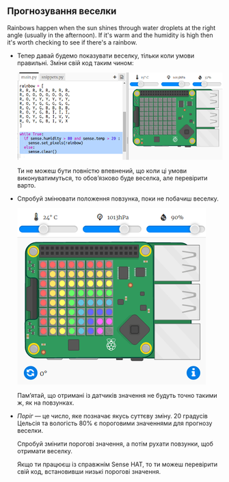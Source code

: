 ## Прогнозування веселки

Rainbows happen when the sun shines through water droplets at the right angle (usually in the afternoon). If it's warm and the humidity is high then it's worth checking to see if there's a rainbow.

+ Тепер давай будемо показувати веселку, тільки коли умови правильні. Зміни свій код таким чином:
    
    ![знімок екрана](images/rainbow-check.png)
    
    Ти не можеш бути повністю впевнений, що коли ці умови виконуватимуться, то обов’язково буде веселка, але перевірити варто.

+ Спробуй змінювати положення повзунка, поки не побачиш веселку.
    
    ![знімок екрана](images/rainbow-trigger.png)
    
    Пам’ятай, що отримані із датчиків значення не будуть точно такими ж, як на повзунках.

+ *Поріг* — це число, яке позначає якусь суттєву зміну. 20 градусів Цельсія та вологість 80% є пороговими значеннями для прогнозу веселки.
    
    Спробуй змінити порогові значення, а потім рухати повзунки, щоб отримати веселку.
    
    Якщо ти працюєш із справжнім Sense HAT, то ти можеш перевірити свій код, встановивши низькі порогові значення.